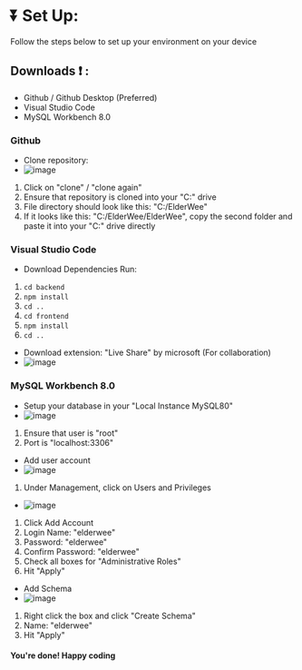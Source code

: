 # :arrow_double_down: Set Up:
Follow the steps below to set up your environment on your device

## Downloads :exclamation: :
- Github / Github Desktop (Preferred)
- Visual Studio Code
- MySQL Workbench 8.0

### Github
- Clone repository:
- ![image](https://github.com/Quarcc/ElderWee/assets/121778246/dea638fd-672c-43a9-b119-be735ee1123a)
1. Click on "clone" / "clone again"
2. Ensure that repository is cloned into your "C:" drive
3. File directory should look like this: "C:/ElderWee"
4. If it looks like this: "C:/ElderWee/ElderWee", copy the second folder and paste it into your "C:" drive directly

### Visual Studio Code
- Download Dependencies
Run:
1. ```cd backend```
2. ```npm install```
3. ```cd ..```
4. ```cd frontend```
5. ```npm install```
6. ```cd ..```
   
- Download extension: "Live Share" by microsoft (For collaboration)
- ![image](https://github.com/Quarcc/EventNow/assets/121778246/3aa895cc-adc2-42d1-8fde-9b6e0dff821f)

### MySQL Workbench 8.0
- Setup your database in your "Local Instance MySQL80"
- ![image](https://github.com/Quarcc/EventNow/assets/121778246/5cb7060c-f259-42cb-aa29-faacc2b54de6)
1. Ensure that user is "root"
2. Port is "localhost:3306"

- Add user account
- ![image](https://github.com/Quarcc/EventNow/assets/121778246/a5f087c7-f03a-413a-9fd3-01e729cb009f)
1. Under Management, click on Users and Privileges
- ![image](https://github.com/Quarcc/EventNow/assets/121778246/81f3ed4c-4611-455d-ad49-749fe10c9d48)
1. Click Add Account
2. Login Name: "elderwee"
3. Password: "elderwee"
4. Confirm Password: "elderwee"
5. Check all boxes for "Administrative Roles"
6. Hit "Apply"

- Add Schema
- ![image](https://github.com/Quarcc/EventNow/assets/121778246/54e3f705-1aab-498a-9bb6-951fac6a2286)
1. Right click the box and click "Create Schema"
2. Name: "elderwee"
3. Hit "Apply"

#### You're done! Happy coding



